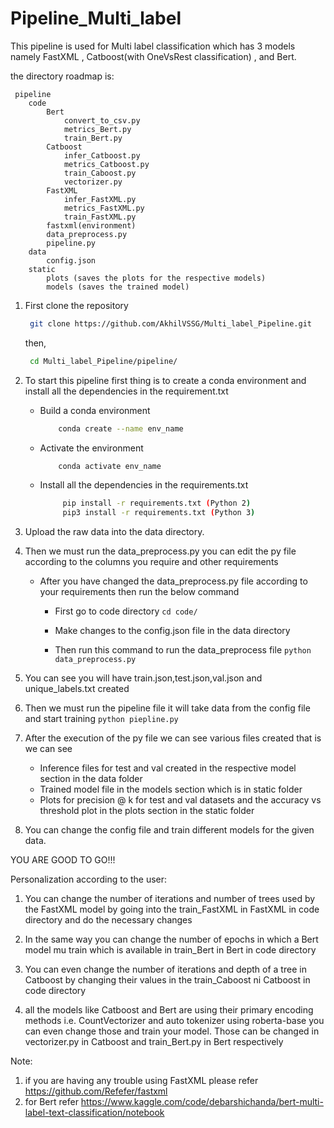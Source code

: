 # Pipeline_Multi_label

This pipeline is used for Multi label classification which has 3 models namely FastXML , Catboost(with OneVsRest classification) , and Bert.

the directory roadmap is:
```
 pipeline
    code
        Bert
            convert_to_csv.py
            metrics_Bert.py
            train_Bert.py
        Catboost
            infer_Catboost.py
            metrics_Catboost.py
            train_Caboost.py
            vectorizer.py
        FastXML
            infer_FastXML.py
            metrics_FastXML.py
            train_FastXML.py
        fastxml(environment)
        data_preprocess.py
        pipeline.py
    data
        config.json
    static
        plots (saves the plots for the respective models)
        models (saves the trained model)
  ```

1. First clone the repository

    ```sh
     git clone https://github.com/AkhilVSSG/Multi_label_Pipeline.git
    ```
    then,
    ```sh
     cd Multi_label_Pipeline/pipeline/
    ```

2. To start this pipeline first thing is to create a conda environment and install all the dependencies in the requirement.txt
	- Build a conda environment
        ```sh
            conda create --name env_name
         ```
	- Activate the environment
        ```sh
            conda activate env_name
        ```
    - Install all the dependencies in the requirements.txt
        ```sh
             pip install -r requirements.txt (Python 2)
             pip3 install -r requirements.txt (Python 3)
         ```

3. Upload the raw data into the data directory.

4. Then we must run the data_preprocess.py you can edit the py file according to the columns you require and other requirements
	- After you have changed the data_preprocess.py file according to your requirements then run the below command
		* First go to code directory
                    ```
                     cd code/
                    ```
        * Make changes to the config.json file in the data directory
       
        * Then run this command to run the data_preprocess file
                     ```
                     python data_preprocess.py
                    ```
5. You can see you will have train.json,test.json,val.json and unique_labels.txt created

6. Then we must run the pipeline file it will take data from the config file and start training
        ```
         python piepline.py
        ```
7. After the execution of the py file we can see various files created that is we can see
	- Inference files for test and val created in the respective model section in the data folder
    - Trained model file in the models section which is in static folder
    - Plots for precision @ k for test and val datasets and the accuracy vs threshold plot in the plots section in the static folder

8. You can change the config file and train different models for the given data.

YOU ARE GOOD TO GO!!!

Personalization according to the user:
1. You can change the number of iterations and number of trees used by the FastXML model by going into the train_FastXML in FastXML in code directory and do the necessary changes

2. In the same way you can change the number of epochs in which a Bert model mu train which is available in train_Bert in Bert in code directory

3. You can even change the number of iterations and depth of a tree in Catboost by changing their values in the train_Caboost ni Catboost in code directory

4. all the models like Catboost and Bert are using their primary encoding methods i.e. CountVectorizer and auto tokenizer using roberta-base you can even change those and train your model. Those can be changed in vectorizer.py in Catboost and train_Bert.py in Bert respectively


Note: 
1. if you are having any trouble using FastXML please refer https://github.com/Refefer/fastxml
2. for Bert refer https://www.kaggle.com/code/debarshichanda/bert-multi-label-text-classification/notebook

